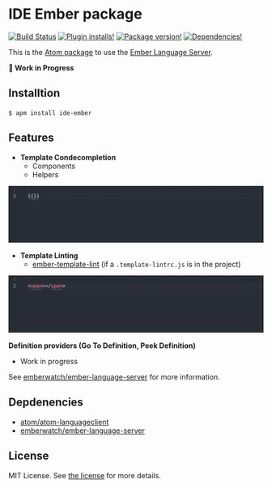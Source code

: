 # IDE Ember package

[![Build Status](https://img.shields.io/travis/josa42/atom-ide-ember.svg?style=flat-square)](https://travis-ci.org/josa42/atom-ide-ember)
[![Plugin installs!](https://img.shields.io/apm/dm/ide-ember.svg?style=flat-square)](https://atom.io/packages/ide-ember)
[![Package version!](https://img.shields.io/apm/v/ide-ember.svg?style=flat-square)](https://atom.io/packages/ide-ember)
[![Dependencies!](https://img.shields.io/david/josa42/atom-ide-ember.svg?style=flat-square)](https://david-dm.org/josa42/atom-ide-ember)

This is the [Atom package](https://atom.io/packages/ide-ember) to use the [Ember Language Server](https://github.com/emberwatch/ember-language-server).

**🚧 Work in Progress**

## Installtion

```
$ apm install ide-ember
```

## Features

- **Template Condecompletion**
  - Components
  - Helpers


![](https://raw.githubusercontent.com/josa42/atom-ide-ember/master/.github/images/template-completion-v3.gif)

- **Template Linting**
  - [ember-template-lint](https://github.com/rwjblue/ember-template-lint) (if
    a `.template-lintrc.js` is in the project)
  
![](https://raw.githubusercontent.com/josa42/atom-ide-ember/master/.github/images/template-linting.gif)
  
**Definition providers (Go To Definition, Peek Definition)**
  - Work in progress

See [emberwatch/ember-language-server](https://github.com/emberwatch/ember-language-server)
for more information.

## Depdenencies

- [atom/atom-languageclient](https://github.com/atom/atom-languageclient)
- [emberwatch/ember-language-server](https://github.com/emberwatch/ember-language-server)

## License

MIT License.  See [the license](LICENSE.md) for more details.
